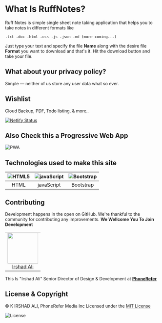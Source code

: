 # What Is RuffNotes?
Ruff Notes is simple single sheet note taking application that helps you to take notes in different formats like
 ```
 .txt .doc .html .css .js .json .md (more coming...)
 ```
 Just type your text and specify the file **Name** along with the desire file **Format** you want to download and that's it. Hit the download button and take your file.
 
## What about your privacy policy?
Simple — neither of us store any user data what so ever.
 
 ## Wishlist
 
 Cloud Backup,
 PDF,
 Todo listing,
 & more..
 
[![Netlify Status](https://api.netlify.com/api/v1/badges/fef9cd40-8d91-4f0d-adf8-63fac4f49cc1/deploy-status)](https://app.netlify.com/sites/ruff/deploys)

## Also Check this a  Progressive Web App

![PWA](https://res.cloudinary.com/phonerefer/image/upload/c_scale,h_50,w_150/v1573154075/irshadali.site/wd0dusiqooqdg81ygqxj.png "PWA")

 
## Technologies used to make this site
 
| ![HTML5](https://res.cloudinary.com/phonerefer/image/upload/c_scale,q_100,w_92/v1575265107/rqjnq1br0nsy9vibulu6.png "HTML5")        | ![javaScript](https://res.cloudinary.com/phonerefer/image/upload/c_scale,w_80/v1573154067/irshadali.site/gwoomqvgbwj9k2pxplbd.png "javaScript")           | ![Bootstrap](https://res.cloudinary.com/phonerefer/image/upload/c_scale,h_80,w_80/v1573154214/irshadali.site/szlkssbzacxdjcu5peky.png "Bootstrap")  |
|:---:|:---:|:---:|
| HTML | javaScript | Bootstrap |

## Contributing

Development happens in the open on GitHub. We're thankful to the community for
contributing any improvements. **We Wellcome You To Join Development**

<table>
  <tbody>
    <tr>
        <td align="center" valign="top">
        <img width="100" height="100" src="https://res.cloudinary.com/phonerefer/image/upload/v1574322245/irshadali.site/yr6f8np7kpqmrq2safly.jpg">
        <br>
        <a href="https://www.irshadali.site">Irshad Ali</a>
      </td>
     </tr>
  </tbody>
</table>
 
This Is "Irshad Ali" Senior Director of Design & Development at [**PhoneRefer**](https://www.phonerefer.com)
 

## License & Copyright
  
 © K IRSHAD ALI, PhoneRefer Media Inc 
 Licensed under the  [MIT License](LICENSE) 
 

 ![License](https://res.cloudinary.com/phonerefer/image/upload/c_scale,w_130/v1575520731/ruff/lgiktt3ezby86zk0413u.png "License")
